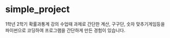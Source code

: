 # simple_project
1학년 2학기 확률과통계 강의 수업때 과제로 간단한 계산, 구구단, 숫자 맞추기게임등을 파이썬으로 코딩하여 프로그램을 간단하게 만든 경험이 있습니다.

